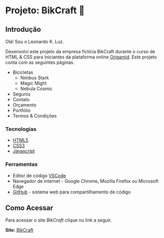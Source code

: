 # Projeto: BikCraft 🚀

## Introdução

Olá! Sou o Leonardo K. Luz.

Desenvolvi este projeto da empresa fictícia BikCraft durante o curso de HTML & CSS para Iniciantes
da plataforma online [Origamid](https://www.origamid.com/). Este projeto conta com as seguintes páginas.

- Bicicletas
    - Nimbus Stark
    - Magic Might
    - Nebula Cosmic
- Seguros
- Contato
- Orçamento
- Portfólio
- Termos & Condições

### Tecnologias

- [HTML5](https://developer.mozilla.org/pt-BR/docs/Web/HTML)
- [CSS3](https://developer.mozilla.org/pt-BR/docs/Web/CSS)
- [Javascript](https://developer.mozilla.org/pt-BR/docs/Web/JavaScript)

### Ferramentas

- Editor de código [VSCode](https://code.visualstudio.com/)
- Navegador de internet - Google Chrome, Mozilla Firefox ou Microsoft Edge
- [GitHub](https://pt.wikipedia.org/wiki/GitHub) - sistema web para compartilhamento de código

## Como Acessar

Para acessar o site *BikCraft* clique no link a seguir. 

**Site:** [BikCraft](https://leonardoklestadtluz.github.io/bikcraft/)
